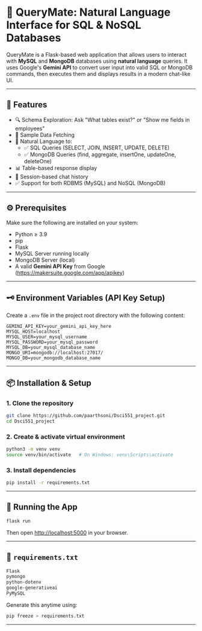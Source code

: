 # 💬 QueryMate: Natural Language Interface for SQL & NoSQL Databases

QueryMate is a Flask-based web application that allows users to interact with **MySQL** and **MongoDB** databases using **natural language** queries. It uses Google's **Gemini API** to convert user input into valid SQL or MongoDB commands, then executes them and displays results in a modern chat-like UI.

---

## 📌 Features

- 🔍 Schema Exploration: Ask "What tables exist?" or "Show me fields in employees"
- 📄 Sample Data Fetching
- 🧠 Natural Language to:
  - ✅ SQL Queries (SELECT, JOIN, INSERT, UPDATE, DELETE)
  - ✅ MongoDB Queries (find, aggregate, insertOne, updateOne, deleteOne)
- 📊 Table-based response display
- 💾 Session-based chat history
- ✅ Support for both RDBMS (MySQL) and NoSQL (MongoDB)

---

## ⚙️ Prerequisites

Make sure the following are installed on your system:

- Python ≥ 3.9
- pip
- Flask
- MySQL Server running locally
- MongoDB Server (local)
- A valid **Gemini API Key** from Google (https://makersuite.google.com/app/apikey)

---

## 🗝️ Environment Variables (API Key Setup)

Create a `.env` file in the project root directory with the following content:

```env
GEMINI_API_KEY=your_gemini_api_key_here
MYSQL_HOST=localhost
MYSQL_USER=your_mysql_username
MYSQL_PASSWORD=your_mysql_password
MYSQL_DB=your_mysql_database_name
MONGO_URI=mongodb://localhost:27017/
MONGO_DB=your_mongodb_database_name
```



---

## 📦 Installation & Setup

### 1. Clone the repository

```bash
git clone https://github.com/paarthsoni/Dsci551_project.git
cd Dsci551_project
```

### 2. Create & activate virtual environment

```bash
python3 -m venv venv
source venv/bin/activate   # On Windows: venv\Scripts\activate
```

### 3. Install dependencies

```bash
pip install -r requirements.txt
```

---

## 🚀 Running the App

```bash
flask run
```

Then open [http://localhost:5000](http://localhost:5000) in your browser.

---

## 🧾 `requirements.txt`

```txt
Flask
pymongo
python-dotenv
google-generativeai
PyMySQL
```

Generate this anytime using:
```bash
pip freeze > requirements.txt
```

---

